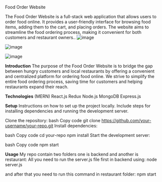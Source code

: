 Food Order Website

The Food Order Website is a full-stack web application that allows users to order food online. It provides a user-friendly interface for browsing food items, adding them to the cart, and placing orders. The website aims to streamline the food ordering process, making it convenient for both customers and restaurant owners..
![image](https://github.com/singhal0306/FoodOrder/assets/86726484/bdfb3159-5d4e-4e8b-a35f-7e951540c67b)

![image](https://github.com/singhal0306/FoodOrder/assets/86726484/def9e8c1-0743-4733-8c42-2ed7729e13bd)

![image](https://github.com/singhal0306/FoodOrder/assets/86726484/4f3a0114-bb99-4a77-a55a-b6aeb2e69be1)




**Introduction**
The purpose of the Food Order Website is to bridge the gap between hungry customers and local restaurants by offering a convenient and centralized platform for ordering food online. We strive to simplify the entire food ordering process, saving time for customers and helping restaurants expand their reach.


**Technologies**
(MERN)
React.js
Redux
Node.js
MongoDB
Express.js

**Setup**
Instructions on how to set up the project locally. Include steps for installing dependencies and running the development server.

Clone the repository:
bash
Copy code
git clone https://github.com/your-username/your-repo.git
Install dependencies:

bash
Copy code
cd your-repo
npm install
Start the development server:

bash
Copy code
npm start


**Usage**
My repo contain two folders one is backend and another is restaurant:
All you need to run the server.js file first in backend using: 
node server.js

and after that you need to run this command in restaurant folder:
npm start
